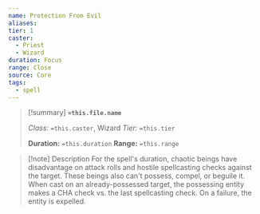```yaml
---
name: Protection From Evil
aliases: 
tier: 1
caster:
  - Priest
  - Wizard
duration: Focus
range: Close
source: Core
tags:
  - spell
---
```


> [!summary] **`=this.file.name`**
> 
> *Class:* `=this.caster`, Wizard
> *Tier:* `=this.tier`
> 
> **Duration:** `=this.duration`
> **Range:** `=this.range`

>[!note] Description
> For the spell's duration, chaotic beings have disadvantage on attack rolls and hostile spellcasting checks against the target. These beings also can't possess, compel, or beguile it. When cast on an already-possessed target, the possessing entity makes a CHA check vs. the last spellcasting check. On a failure, the entity is expelled.